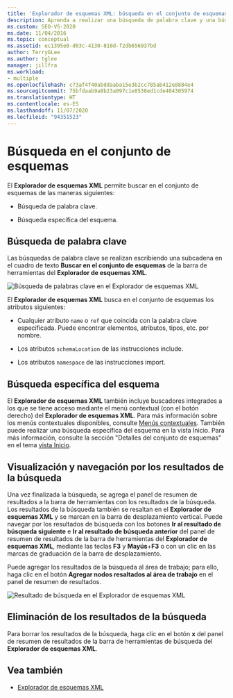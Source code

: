```yaml
---
title: 'Explorador de esquemas XML: búsqueda en el conjunto de esquemas'
description: Aprenda a realizar una búsqueda de palabra clave y una búsqueda específica del esquema del conjunto de esquemas en el Explorador de esquemas XML.
ms.custom: SEO-VS-2020
ms.date: 11/04/2016
ms.topic: conceptual
ms.assetid: ec1395e0-d03c-4130-810d-f2db656937bd
author: TerryGLee
ms.author: tglee
manager: jillfra
ms.workload:
- multiple
ms.openlocfilehash: c73af4f40abddaaba15e3b2cc785ab412e8884e4
ms.sourcegitcommit: 75bfdaab9a8b23a097c1e8538ed1cde404305974
ms.translationtype: HT
ms.contentlocale: es-ES
ms.lasthandoff: 11/07/2020
ms.locfileid: "94351523"
---
```

# <a name="search-the-schema-set"></a>Búsqueda en el conjunto de esquemas

El **Explorador de esquemas XML** permite buscar en el conjunto de esquemas de las maneras siguientes:

- Búsqueda de palabra clave.

- Búsqueda específica del esquema.

## <a name="keyword-search"></a>Búsqueda de palabra clave

Las búsquedas de palabra clave se realizan escribiendo una subcadena en el cuadro de texto **Buscar en el conjunto de esquemas** de la barra de herramientas del **Explorador de esquemas XML**.

![Búsqueda de palabras clave en el Explorador de esquemas XML](../xml-tools/media/schemaexplorersearch.gif)

El **Explorador de esquemas XML** busca en el conjunto de esquemas los atributos siguientes:

- Cualquier atributo `name` o `ref` que coincida con la palabra clave especificada. Puede encontrar elementos, atributos, tipos, etc. por nombre.

- Los atributos `schemaLocation` de las instrucciones include.

- Los atributos `namespace` de las instrucciones import.

## <a name="schema-specific-search"></a>Búsqueda específica del esquema

El **Explorador de esquemas XML** también incluye buscadores integrados a los que se tiene acceso mediante el menú contextual (con el botón derecho) del **Explorador de esquemas XML**. Para más información sobre los menús contextuales disponibles, consulte [Menús contextuales](../xml-tools/context-menus-xml-schema-explorer.md). También puede realizar una búsqueda específica del esquema en la vista Inicio. Para más información, consulte la sección "Detalles del conjunto de esquemas" en el tema [vista Inicio](../xml-tools/start-view.md).

## <a name="display-and-navigate-search-results"></a>Visualización y navegación por los resultados de la búsqueda

Una vez finalizada la búsqueda, se agrega el panel de resumen de resultados a la barra de herramientas con los resultados de la búsqueda. Los resultados de la búsqueda también se resaltan en el **Explorador de esquemas XML** y se marcan en la barra de desplazamiento vertical. Puede navegar por los resultados de búsqueda con los botones **Ir al resultado de búsqueda siguiente** e **Ir al resultado de búsqueda anterior** del panel de resumen de resultados de la barra de herramientas del **Explorador de esquemas XML**, mediante las teclas **F3** y **Mayús**+**F3** o con un clic en las marcas de graduación de la barra de desplazamiento.

Puede agregar los resultados de la búsqueda al área de trabajo; para ello, haga clic en el botón **Agregar nodos resaltados al área de trabajo** en el panel de resumen de resultados.

![Resultado de búsqueda en el Explorador de esquemas XML](../xml-tools/media/schemaexplorersearchresult.gif)

## <a name="clear-search-results"></a>Eliminación de los resultados de la búsqueda

Para borrar los resultados de la búsqueda, haga clic en el botón **x** del panel de resumen de resultados de la barra de herramientas de búsqueda del **Explorador de esquemas XML**.

## <a name="see-also"></a>Vea también

- [Explorador de esquemas XML](../xml-tools/xml-schema-explorer.md)
